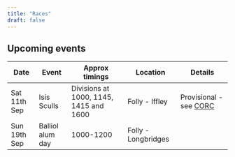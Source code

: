 ```yaml
---
title: "Races"
draft: false
---
```


## Upcoming events

| Date | Event | Approx timings | Location | Details |
| - | - | - | - | - | 
| Sat 11th Sep | Isis Sculls | Divisions at 1000, 1145, 1415 and 1600 | Folly - Iffley | Provisional - see [CORC](http://oxfordrowingclub.org.uk/isis-sculls/) |
| Sun 19th Sep | Balliol alum day  | 1000-1200 | Folly - Longbridges |  |

